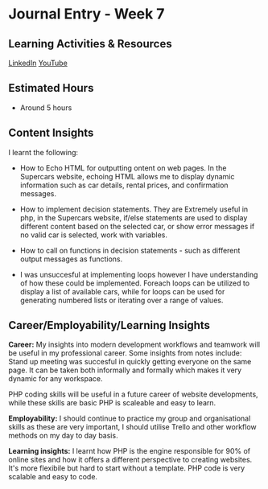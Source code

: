 # Journal Entry - Week 7

## Learning Activities & Resources
[LinkedIn](https://www.linkedin.com/learning/learning-php-2/welcome?u=2223545)
[YouTube](https://www.youtube.com/watch?v=3xHrMwy-Y5A&t=143s)

## Estimated Hours
- Around 5 hours

## Content Insights 
I learnt the following:

- How to Echo HTML for outputting ontent on web pages. In the Supercars website, echoing HTML allows me to display dynamic information such as car details, rental prices, and confirmation messages.

- How to implement decision statements. They are Extremely useful in php, in the Supercars website, if/else statements are used to display different content based on the selected car, or show error messages if no valid car is selected, work with variables.

- How to call on functions in decision statements - such as different output messages as functions.

- I was unsuccesful at implementing loops however I have understanding of how these could be implemented. Foreach loops can be utilized to display a list of available cars, while for loops can be used for generating numbered lists or iterating over a range of values.

## Career/Employability/Learning Insights
**Career:** 
My insights into modern development workflows and teamwork will be useful in my professional career. Some insights from notes include: Stand up meeting was succesful in quickly getting everyone on the same page. It can be taken both informally and formally which makes it very dynamic for any workspace.

PHP coding skills will be useful in a future career of website developments, while these skills are basic PHP is scaleable and easy to learn.
  

**Employability:** 
I should continue to practice my group and organisational skills as these are very important, I should utilise Trello and other workflow methods on my day to day basis. 

**Learning insights:**
I learnt how PHP is the engine responsible for 90% of online sites and how it offers a different perspective to creating websites. It's more flexibile but hard to start without a template. PHP code is very scalable and easy to code.
